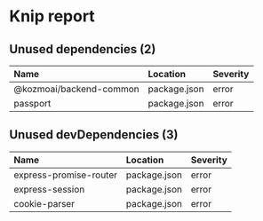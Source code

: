 # Knip report

## Unused dependencies (2)

| Name                      | Location     | Severity |
| :------------------------ | :----------- | :------- |
| @kozmoai/backend-common | package.json | error    |
| passport                  | package.json | error    |

## Unused devDependencies (3)

| Name                   | Location     | Severity |
| :--------------------- | :----------- | :------- |
| express-promise-router | package.json | error    |
| express-session        | package.json | error    |
| cookie-parser          | package.json | error    |

